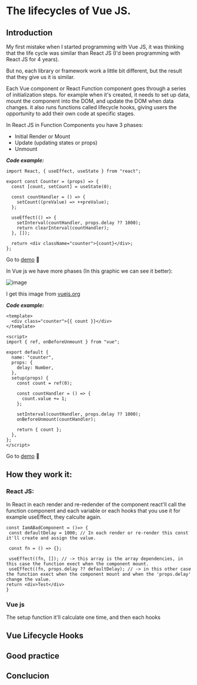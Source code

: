# The lifecycles of Vue JS.

## Introduction
My first mistake when I started programming with Vue JS, it was thinking that the life cycle was similar than React JS (I'd been programming with React JS for 4 years).

But no, each library or framework work a little bit different, but the result that they give us it is similar.

Each Vue component or React Function component goes through a series of initialization steps. for example when it's created, it needs to set up data, mount the component into the DOM, and update the DOM when data changes. it also runs functions called lifecycle hooks, giving users the opportunity to add their own code at specific stages.

In React JS in Function Components you have 3 phases:
- Initial Render or Mount
- Update (updating states or props)
- Unmount

***Code example:***

```
import React, { useEffect, useState } from "react";

export const Counter = (props) => {
  const [count, setCount] = useState(0);

  const countHandler = () => {
    setCount((preValue) => ++preValue);
  };

  useEffect(() => {
    setInterval(countHandler, props.delay ?? 1000);
    return clearInterval(countHandler);
  }, []);

  return <div className="counter">{count}</div>;
};
```

Go to [demo](https://codesandbox.io/embed/optimistic-solomon-rr8ckk?fontsize=14&hidenavigation=1&theme=dark) 🚀

In Vue js we have more phases (In this graphic we can see it better):

![image](https://user-images.githubusercontent.com/38573357/198037458-8f5a26fe-ce1f-4822-a760-97c0e52958ed.png)

I get this image from [vuejs.org](https://vuejs.org/guide/essentials/lifecycle.html#lifecycle-diagram)

***Code example:***
```
<template>
  <div class="counter">{{ count }}</div>
</template>

<script>
import { ref, onBeforeUnmount } from "vue";

export default {
  name: "counter",
  props: {
    delay: Number,
  },
  setup(props) {
    const count = ref(0);

    const countHandler = () => {
      count.value += 1;
    };

    setInterval(countHandler, props.delay ?? 1000);
    onBeforeUnmount(countHandler);

    return { count };
  },
};
</script>
```
Go to [demo](https://codesandbox.io/s/eager-cache-7w7si9?file=/src/components/counter.vue:0-426) 🚀

## How they work it:

### React JS:
In React in each render and re-redender of the component react'll call the function component and each variable or each hooks that you use it for example useEffect, they calculte again.

```
const IamABadComponent = ()=> {
 const defaultDelay = 1000; // In each render or re-render this const it'll create and assign the value. 
 
 const fn = () => {};
 
 useEffect((fn, []); // -> this array is the array dependencies, in this case the function exect when the component mount.
 useEffect((fn, props.delay ?? defaultDelay); // -> in this other case the function exect when the component mount and when the 'props.delay' change the value.
return <div>Test</div>
}
```

### Vue js
The setup function it'll calculate one time, and then each hooks 


## Vue Lifecycle Hooks

## Good practice

## Conclucion
